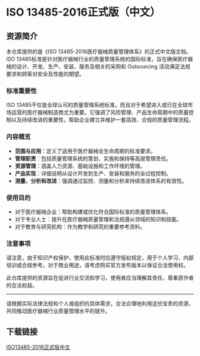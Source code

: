 # ISO 13485-2016正式版（中文）

## 资源简介

本仓库提供的是《ISO 13485-2016医疗器械质量管理体系》的正式中文版文档。ISO 13485标准是针对医疗器械行业的质量管理系统的国际标准，旨在确保医疗器械的设计、开发、生产、安装、服务及相关的采购和 Outsourcing 活动满足法规要求和顾客对安全及性能的期望。

### 标准重要性

ISO 13485不仅是全球认可的质量管理系统标准，而且对于希望进入或已在全球市场运营的医疗器械制造商尤为重要。它强调了风险管理、产品生命周期中的质量控制以及持续改进的重要性，帮助企业建立并维护一套高效、合规的质量管理流程。

### 内容概览

- **范围与应用**：定义了适用于医疗器械全生命周期的标准要求。
- **管理职责**：包括质量管理系统的策划、实施和保持等高层管理责任。
- **资源管理**：涵盖人力资源、基础设施和工作环境的管理。
- **产品实现**：详细说明从设计开发到生产、安装和服务的全过程控制。
- **测量、分析和改进**：强调通过监控、测量和分析来持续改进体系的有效性。

### 使用目的

- 对于医疗器械企业：帮助构建或优化符合国际标准的质量管理体系。
- 对于专业人士：提升在医疗器械质量管理和法规遵从领域的知识和技能。
- 对于教育与研究机构：作为教学和研究的重要参考资料。

### 注意事项

请注意，由于知识产权保护，使用此标准时应遵守版权规定，用于个人学习、内部培训或合规参考。对于商业用途，请考虑购买官方发布版本以保证合法使用权。

此仓库提供的资源旨在促进行业交流和学习，使用者应当理解其责任，尊重原作者的合法权益。

---

请根据实际法律法规和个人或组织的具体需求，合法合理地利用这份宝贵的资源，共同推动医疗器械行业质量管理水平的提升。

## 下载链接

[ISO13485-2016正式版中文](https://pan.quark.cn/s/c95d54b3842e)
